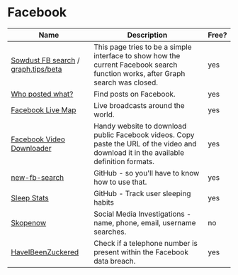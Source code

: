 # Facebook



| Name                                                                                    | Description                                                                                                                            | Free? |
| --------------------------------------------------------------------------------------- | -------------------------------------------------------------------------------------------------------------------------------------- | ----- |
| [Sowdust FB search](http://sowsearch.info/) / [graph.tips/beta](http://graph.tips/beta) | This page tries to be a simple interface to show how the current Facebook search function works, after Graph search was closed.        | yes   |
| [Who posted what?](http://whopostedwhat.com/)                                           | Find posts on Facebook.                                                                                                                | yes   |
| [Facebook Live Map](http://facebook.com/livemap)                                        | Live broadcasts around the world.                                                                                                      | yes   |
| [Facebook Video Downloader](http://fdown.net/)                                          | Handy website to download public Facebook videos. Copy paste the URL of the video and download it in the available definition formats. | yes   |
| [new-fb-search](https://gist.github.com/nemec/2ba8afa589032f20e2d6509512381114)         | GitHub - so you'll have to know how to use that.                                                                                       | yes   |
| [Sleep Stats](https://github.com/sqren/fb-sleep-stats)                                  | GitHub - Track user sleeping habits                                                                                                    | yes   |
| [Skopenow](http://skopenow.com/)                                                        | Social Media Investigations - name, phone, email, username searches.                                                                   | no    |
| [HaveIBeenZuckered](https://haveibeenzuckered.com/)                                     | Check if a telephone number is present within the Facebook data breach.                                                                | yes   |
